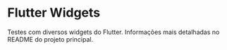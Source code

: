 # Flutter Widgets

Testes com diversos widgets do Flutter.
Informações mais detalhadas no README do projeto principal.



